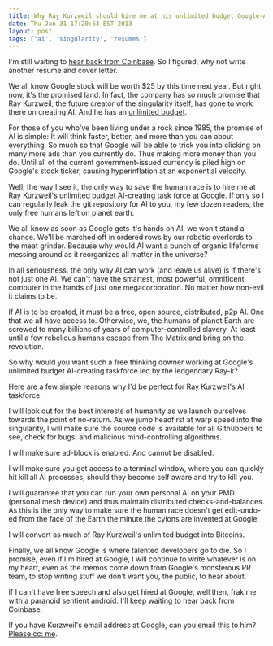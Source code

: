 ```yaml
---
title: Why Ray Kurzweil should hire me at his unlimited budget Google-AI taskforce
date: Thu Jan 31 17:20:53 EST 2013
layout: post
tags: ['ai', 'singularity', 'resumes']
---
```


I'm still waiting to [hear back from Coinbase](/posts/coinbase). So I figured, why not write another resume and cover letter.

We all know Google stock will be worth $25 by this time next year. But right now, it's the promised land. In fact, the company has so much promise that Ray Kurzweil, the future creator of the singularity itself, has gone to work there on creating AI. And he has an [unlimited budget](http://techcrunch.com/2013/01/03/imagining-the-future-ray-kurzweil-has-unlimited-resources-for-ai-language-research-at-google/). 

For those of you who've been living under a rock since 1985, the promise of AI is simple: It will think faster, better, and more than you can about everything. So much so that Google will be able to trick you into clicking on many more ads than you currently do. Thus making more money than you do. Until all of the current government-issued currency is piled high on Google's stock ticker, causing hyperinflation at an exponential velocity.

Well, the way I see it, the only way to save the human race is to hire me at Ray Kurzweil's unlimited budget AI-creating task force at Google. If only so I can regularly leak the git repository for AI to you, my few dozen readers, the only free humans left on planet earth.

We all know as soon as Google gets it's hands on AI, we won't stand a chance. We'll be marched off in ordered rows by our robotic overlords to the meat grinder. Because why would AI want a bunch of organic lifeforms messing around as it reorganizes all matter in the universe?

In all seriousness, the only way AI can work (and leave us alive) is if there's not just one AI. We can't have the smartest, most powerful, omnificent computer in the hands of just one megacorporation. No matter how non-evil it claims to be.

If AI is to be created, it must be a free, open source, distributed, p2p AI. One that we all have access to. Otherwise, we, the humans of planet Earth are screwed to many billions of years of computer-controlled slavery. At least until a few rebelious humans escape from The Matrix and bring on the revolution.

So why would you want such a free thinking downer working at Google's unlimited budget AI-creating taskforce led by the ledgendary Ray-k?

Here are a few simple reasons why I'd be perfect for Ray Kurzweil's AI taskforce.

I will look out for the best interests of humanity as we launch ourselves towards the point of no-return. As we jump headfirst at warp speed into the singularity, I will make sure the source code is available for all Githubbers to see, check for bugs, and malicious mind-controlling algorithms.

I will make sure ad-block is enabled. And cannot be disabled.

I will make sure you get access to a terminal window, where you can quickly hit kill all AI processes, should they become self aware and try to kill you.

I will guarantee that you can run your own personal AI on your PMD (personal mesh device) and thus maintain distributed checks-and-balances. As this is the only way to make sure the human race doesn't get edit-undo-ed from the face of the Earth the minute the cylons are invented at Google.

I will convert as much of Ray Kurzweil's unlimited budget into Bitcoins.

Finally, we all know Google is where talented developers go to die. So I promise, even if I'm hired at Google, I will continue to write whatever is on my heart, even as the memos come down from Google's monsterous PR team, to stop writing stuff we don't want you, the public, to hear about. 

If I can't have free speech and also get hired at Google, well then, frak me with a paranoid sentient android. I'll keep waiting to hear back from Coinbase.

If you have Kurzweil's email address at Google, can you email this to him? [Please cc: me](ev@evbogue.com).